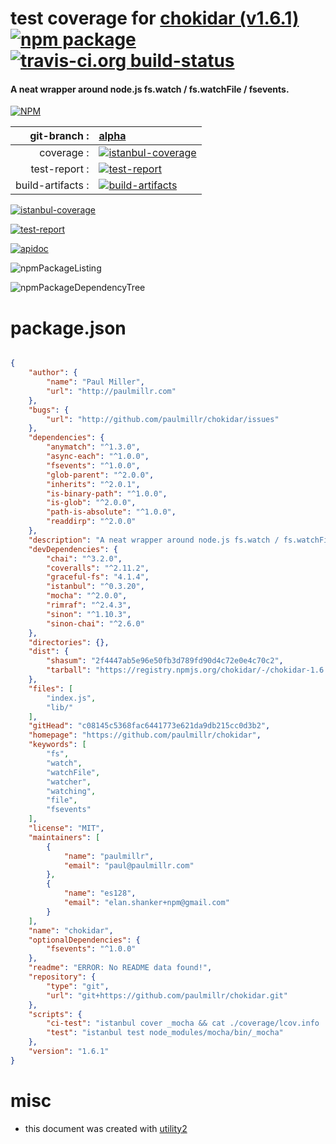 # test coverage for  [chokidar (v1.6.1)](https://github.com/paulmillr/chokidar)  [![npm package](https://img.shields.io/npm/v/npmtest-chokidar.svg?style=flat-square)](https://www.npmjs.org/package/npmtest-chokidar) [![travis-ci.org build-status](https://api.travis-ci.org/npmtest/node-npmtest-chokidar.svg)](https://travis-ci.org/npmtest/node-npmtest-chokidar)
#### A neat wrapper around node.js fs.watch / fs.watchFile / fsevents.

[![NPM](https://nodei.co/npm/chokidar.png?downloads=true)](https://www.npmjs.com/package/chokidar)

| git-branch : | [alpha](https://github.com/npmtest/node-npmtest-chokidar/tree/alpha)|
|--:|:--|
| coverage : | [![istanbul-coverage](https://npmtest.github.io/node-npmtest-chokidar/build/coverage.badge.svg)](https://npmtest.github.io/node-npmtest-chokidar/build/coverage.html/index.html)|
| test-report : | [![test-report](https://npmtest.github.io/node-npmtest-chokidar/build/test-report.badge.svg)](https://npmtest.github.io/node-npmtest-chokidar/build/test-report.html)|
| build-artifacts : | [![build-artifacts](https://npmtest.github.io/node-npmtest-chokidar/glyphicons_144_folder_open.png)](https://github.com/npmtest/node-npmtest-chokidar/tree/gh-pages/build)|

[![istanbul-coverage](https://npmtest.github.io/node-npmtest-chokidar/build/screenCapture.buildCustomOrg.browser.coverage.html.png)](https://npmtest.github.io/node-npmtest-chokidar/build/coverage.html/index.html)

[![test-report](https://npmtest.github.io/node-npmtest-chokidar/build/screenCapture.buildCustomOrg.browser.%252Fhome%252Ftravis%252Fbuild%252Fnpmtest%252Fnode-npmtest-chokidar%252Ftmp%252Fbuild%252Ftest-report.html.png)](https://npmtest.github.io/node-npmtest-chokidar/build/test-report.html)

[![apidoc](https://npmdoc.github.io/node-npmdoc-chokidar/build/screenCapture.buildApidoc.browser.%252Fhome%252Ftravis%252Fbuild%252Fnpmdoc%252Fnode-npmdoc-chokidar%252Ftmp%252Fbuild%252Fapidoc.html.png)](https://npmdoc.github.io/node-npmdoc-chokidar/build/apidoc.html)

![npmPackageListing](https://npmtest.github.io/node-npmtest-chokidar/build/screenCapture.npmPackageListing.svg)

![npmPackageDependencyTree](https://npmtest.github.io/node-npmtest-chokidar/build/screenCapture.npmPackageDependencyTree.svg)



# package.json

```json

{
    "author": {
        "name": "Paul Miller",
        "url": "http://paulmillr.com"
    },
    "bugs": {
        "url": "http://github.com/paulmillr/chokidar/issues"
    },
    "dependencies": {
        "anymatch": "^1.3.0",
        "async-each": "^1.0.0",
        "fsevents": "^1.0.0",
        "glob-parent": "^2.0.0",
        "inherits": "^2.0.1",
        "is-binary-path": "^1.0.0",
        "is-glob": "^2.0.0",
        "path-is-absolute": "^1.0.0",
        "readdirp": "^2.0.0"
    },
    "description": "A neat wrapper around node.js fs.watch / fs.watchFile / fsevents.",
    "devDependencies": {
        "chai": "^3.2.0",
        "coveralls": "^2.11.2",
        "graceful-fs": "4.1.4",
        "istanbul": "^0.3.20",
        "mocha": "^2.0.0",
        "rimraf": "^2.4.3",
        "sinon": "^1.10.3",
        "sinon-chai": "^2.6.0"
    },
    "directories": {},
    "dist": {
        "shasum": "2f4447ab5e96e50fb3d789fd90d4c72e0e4c70c2",
        "tarball": "https://registry.npmjs.org/chokidar/-/chokidar-1.6.1.tgz"
    },
    "files": [
        "index.js",
        "lib/"
    ],
    "gitHead": "c08145c5368fac6441773e621da9db215cc0d3b2",
    "homepage": "https://github.com/paulmillr/chokidar",
    "keywords": [
        "fs",
        "watch",
        "watchFile",
        "watcher",
        "watching",
        "file",
        "fsevents"
    ],
    "license": "MIT",
    "maintainers": [
        {
            "name": "paulmillr",
            "email": "paul@paulmillr.com"
        },
        {
            "name": "es128",
            "email": "elan.shanker+npm@gmail.com"
        }
    ],
    "name": "chokidar",
    "optionalDependencies": {
        "fsevents": "^1.0.0"
    },
    "readme": "ERROR: No README data found!",
    "repository": {
        "type": "git",
        "url": "git+https://github.com/paulmillr/chokidar.git"
    },
    "scripts": {
        "ci-test": "istanbul cover _mocha && cat ./coverage/lcov.info | coveralls",
        "test": "istanbul test node_modules/mocha/bin/_mocha"
    },
    "version": "1.6.1"
}
```



# misc
- this document was created with [utility2](https://github.com/kaizhu256/node-utility2)
